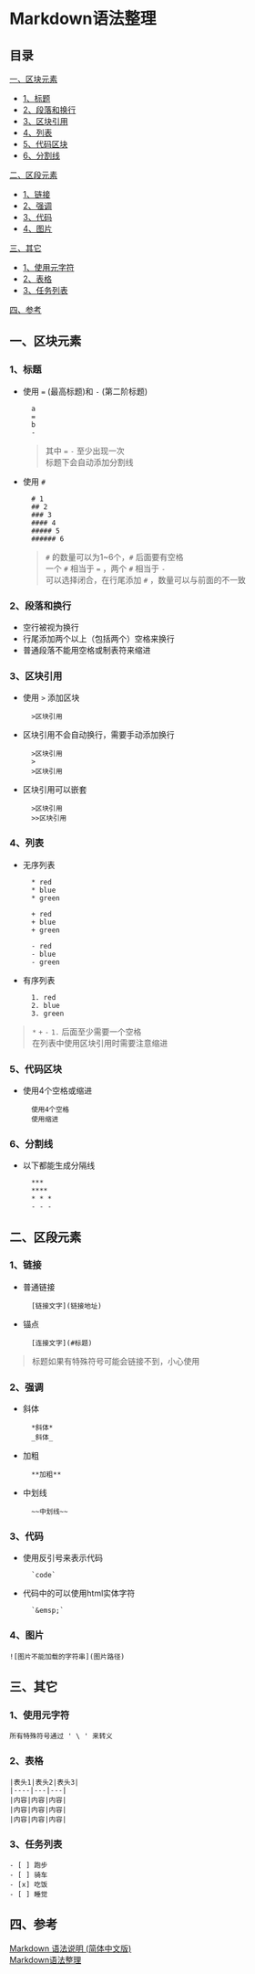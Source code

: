 Markdown语法整理
===
目录
---
[一、区块元素](#一区块元素)

* [1、标题](#1标题)  
* [2、段落和换行](#2段落和换行)  
* [3、区块引用](#3区块引用)  
* [4、列表](#4、列表)  
* [5、代码区块](#5代码区块)  
* [6、分割线](#6分割线)
    
[二、区段元素](#二区段元素)

* [1、链接](#1链接)  
* [2、强调](#2强调)  
* [3、代码](#3代码)  
* [4、图片](#4图片)

[三、其它](#其它)

* [1、使用元字符](#1使用元字符)  
* [2、表格](#2表格)  
* [3、任务列表](#3任务列表)

[四、参考](#参考)

一、区块元素
---
### 1、标题
* 使用 ` = ` (最高标题)和 ` - ` (第二阶标题)
    
        a
        =
        b
        -
    >其中 ` = `  ` - ` 至少出现一次  
    >标题下会自动添加分割线
* 使用 ` # `

        # 1
        ## 2
        ### 3
        #### 4
        ##### 5
        ###### 6
    >` # ` 的数量可以为1~6个，` # ` 后面要有空格  
    >一个 ` # ` 相当于 ` = ` ，两个 ` # ` 相当于 ` - `  
    >可以选择闭合，在行尾添加 ` # ` ，数量可以与前面的不一致

### 2、段落和换行
* 空行被视为换行
* 行尾添加两个以上（包括两个）空格来换行
* 普通段落不能用空格或制表符来缩进

### 3、区块引用
* 使用 ` > ` 添加区块
        
        >区块引用
* 区块引用不会自动换行，需要手动添加换行
        
        >区块引用
        >
        >区块引用
* 区块引用可以嵌套
        
        >区块引用
        >>区块引用

### 4、列表
* 无序列表
    
        * red
        * blue
        * green
        
        + red
        + blue
        + green
        
        - red
        - blue
        - green
* 有序列表
        
        1. red
        2. blue
        3. green

>` * ` ` + ` ` - ` ` 1. ` 后面至少需要一个空格  
>在列表中使用区块引用时需要注意缩进

### 5、代码区块
* 使用4个空格或缩进

        使用4个空格  
        使用缩进
        
### 6、分割线
* 以下都能生成分隔线

        ***
        ****
        * * *
        - - -

二、区段元素
---
### 1、链接
* 普通链接
        
        [链接文字](链接地址)
* 锚点
    
        [连接文字](#标题)
> 标题如果有特殊符号可能会链接不到，小心使用

### 2、强调
* 斜体
        
        *斜体*
        _斜体_
* 加粗

        **加粗**
* 中划线
        
        ~~中划线~~
### 3、代码
* 使用反引号来表示代码

        `code`
* 代码中的可以使用html实体字符

        `&emsp;`

### 4、图片
    ![图片不能加载的字符串](图片路径)

三、其它
---
### 1、使用元字符

    所有特殊符号通过 ' \ ' 来转义

### 2、表格
    
    |表头1|表头2|表头3|
    |----|---|---|
    |内容|内容|内容|
    |内容|内容|内容|
    |内容|内容|内容|

### 3、任务列表

    - [ ] 跑步
    - [ ] 骑车
    - [x] 吃饭
    - [ ] 睡觉
四、参考
---
[Markdown 语法说明 (简体中文版)](https://www.appinn.com/markdown/index.htm)  
[Markdown语法整理](https://www.jianshu.com/p/67daca4d4502)